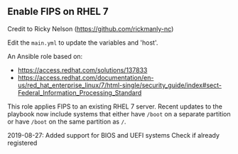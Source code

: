 ## Enable FIPS on RHEL 7

Credit to Ricky Nelson (https://github.com/rickmanly-nc)

Edit the `main.yml` to update the variables and 'host'.

An Ansible role based on:

- https://access.redhat.com/solutions/137833
- https://access.redhat.com/documentation/en-us/red_hat_enterprise_linux/7/html-single/security_guide/index#sect-Federal_Information_Processing_Standard

This role applies FIPS to an existing RHEL 7 server. Recent updates to the playbook now include systems that either have `/boot` on a separate partition or have `/boot` on the same partition as `/`.

2019-08-27:
Added support for BIOS and UEFI systems
Check if already registered
